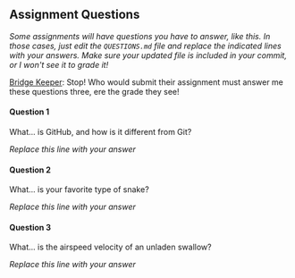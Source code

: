## Assignment Questions

*Some assignments will have questions you have to answer, like this. In
those cases, just edit the `QUESTIONS.md` file and replace the
indicated lines with your answers. Make sure your updated file is
included in your commit, or I won't see it to grade it!*

[Bridge Keeper](https://www.youtube.com/watch?v=VvSO5KEnaVE): Stop! Who would submit their assignment must answer me these questions three, ere the grade they see!

#### Question 1

What... is GitHub, and how is it different from Git?

*Replace this line with your answer*

#### Question 2

What... is your favorite type of snake?

*Replace this line with your answer*

#### Question 3

What... is the airspeed velocity of an unladen swallow?

*Replace this line with your answer*
